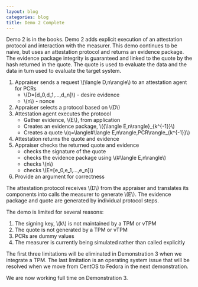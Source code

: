 ```yaml
---
layout: blog
categories: blog
title: Demo 2 Complete
---
```

Demo 2 is in the books.  Demo 2 adds explicit execution of an
attestation protocol and interaction with the measurer.
This demo continues to be naive, but uses an attestation protocol and
returns an evidence package.  The evidence package integrity is
guaranteed and linked to the quote by the hash returned in the
quote. The quote is used to evaluate the data and the data in turn
used to evaluate the target system. 

1. Appraiser sends a request \\(\langle D,n\rangle\\) to an
   attestation agent for PCRs
	* \\(D=[d_0,d_1,...,d_n]\\) - desire evidence
	* \\(n\\) - nonce
1. Appraiser selects a protocol based on \\(D\\)
1. Attestation agent executes the protocol
	* Gather evidence, \\(E\\), from application
	* Creates an evidence package, \\(\{\langle E,n\rangle\}_{k^{-1}}\\)
	* Creates a quote \\(q=\langle\#\langle E,n\rangle,PCR\rangle_{k^{-1}}\\)
1. Attestation returns the quote and evidence
1. Appraiser checks the returned quote and evidence
	* checks the signature of the quote
	* checks the evidence package using \\(\#\langle E,n\rangle\\)
	* checks \\(n\\)
	* checks \\(E=[e_0,e_1,...,e_n]\\)
1. Provide an argument for correctness

The attestation protocol receives \\(D\\) from the appraiser and
translates its components into calls the measurer to generate
\\(E\\). The evidence package and quote are generated by individual
protocol steps.

The demo is limited for several reasons:

1. The signing key, \\(k\\) is not maintained by a TPM or vTPM
1. The quote is not generated by a TPM or vTPM
1. PCRs are dummy values
1. The measurer is currently being simulated rather than called
   explicitly

The first three limitations will be eliminated in Demonstration 3 when
we integrate a TPM.  The last limitation is an operating system issue
that will be resolved when we move from CentOS to Fedora in the next
demonstration.

We are now working full time on Demonstration 3.
